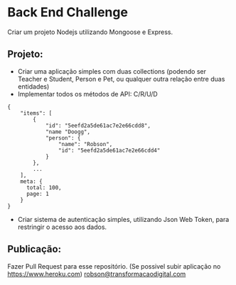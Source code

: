 # Back End Challenge

Criar um projeto Nodejs utilizando Mongoose e Express.


## Projeto:

* Criar uma aplicação simples com duas collections (podendo ser Teacher e Student, Person e Pet, ou qualquer outra relação entre duas entidades)
* Implementar todos os métodos de API: C/R/U/D 
```
{
    "items": [
        {
            "id": "5eefd2a5de61ac7e2e66cdd8",
            "name "Doogg",
            "person": {
                "name": "Robson",
                "id": "5eefd2a5de61ac7e2e66cdd4"
            }
        },
        ...
    ],
    meta: {
      total: 100,
      page: 1
    }
}
```
    

* Criar sistema de autenticação simples, utilizando Json Web Token, para restringir o acesso aos dados.

## Publicação:

Fazer Pull Request para esse repositório. (Se possivel subir aplicação no https://www.heroku.com)
robson@transformacaodigital.com

